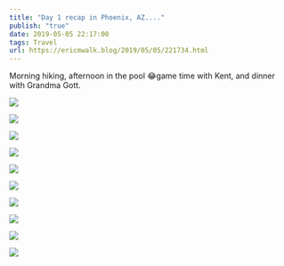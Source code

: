 ```yaml
---
title: "Day 1 recap in Phoenix, AZ...."
publish: "true"
date: 2019-05-05 22:17:00
tags: Travel
url: https://ericmwalk.blog/2019/05/05/221734.html
---
```


Morning hiking, afternoon in the pool 😂game time with Kent, and dinner with Grandma Gott.

![](https://ericmwalk.blog/uploads/2022/c693629faf.jpg)

![](https://ericmwalk.blog/uploads/2022/fbb8c1de4c.jpg)

![](https://ericmwalk.blog/uploads/2022/506f92f211.jpg)

![](https://ericmwalk.blog/uploads/2022/235e92806d.jpg)

![](https://ericmwalk.blog/uploads/2022/8aa5955e0e.jpg)

![](https://ericmwalk.blog/uploads/2022/e2d1b403b0.jpg)

![](https://ericmwalk.blog/uploads/2022/c91aa0e1d8.jpg)

![](https://ericmwalk.blog/uploads/2022/b1dcac8a3e.jpg)

![](https://ericmwalk.blog/uploads/2022/de13844ff5.jpg)

![](https://ericmwalk.blog/uploads/2022/e4234fb42f.jpg)